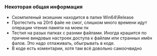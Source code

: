 ### Некоторая общая информация

- Скомпиленый экзешник находится в папке Win64\Release
- Протестить на 20гб файе не смог, слишком много времени идут операции чтения памяти на моем пк
- Тестил на разых папках с разнми файлами. Иногда крашится по причине виндовых настроек доступа к файлам или странных имён фалов. Это надо отлаживать, обыгрывать в коде.
- В коде есть коментарии, хотя там всё довольно самоочвидно
